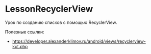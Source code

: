 # LessonRecyclerView

Урок по созданию списков с помощью RecyclerView.

Полезные ссылки:
+ https://developer.alexanderklimov.ru/android/views/recyclerview-kot.php

